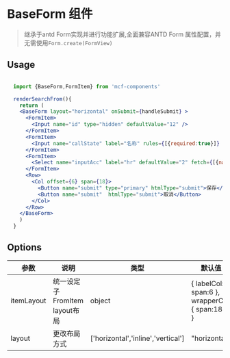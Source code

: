 # BaseForm 组件

 > 继承于antd Form实现并进行功能扩展,全面兼容ANTD Form 属性配置，并无需使用`Form.create(FormView)`

 ## Usage
 
 
 ```jsx
 
   import {BaseForm,FormItem} from 'mcf-components'

   renderSearchFrom(){
     return (
     <BaseForm layout="horizontal" onSubmit={handleSubmit} >
       <FormItem>
         <Input name="id" type="hidden" defaultValue="12" />
       </FormItem>
       <FormItem>
         <Input name="callState" label="名称" rules={[{required:true}]} defaultValue="王小二" />
       </FormItem>
       <FormItem>
         <Select name="inputAcc" label="hr" defaultValue="2" fetch={[{name:"mysql",value:"1"},{name:"oracle",value:"2"},{name:"sql_server",value:"3"}]} renderItem={renderSelectOption} />
       </FormItem>
       <Row>
         <Col offset={6} span={18}>
           <Button name="submit" type="primary" htmlType="submit">保存</Button>
           <Button name="submit"  htmlType="submit">取消</Button>
         </Col>
       </Row>
     </BaseForm>
     )
   }
 ```


 ## Options

 | 参数 | 说明 | 类型 | 默认值 |
 | - | - | - | - |
 | itemLayout | 统一设定子FromItem layout布局  | object  | { labelCol:{ span:6 }, wrapperCol:{ span:18 } } |
 | layout | 更改布局方式 | ['horizontal','inline','vertical'] | "horizontal" |
